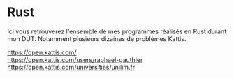 # Rust
Ici vous retrouverez l'ensemble de mes programmes réalisés en Rust durant mon DUT.
Notamment plusieurs dizaines de problèmes Kattis.

https://open.kattis.com/ <br />
https://open.kattis.com/users/raphael-gauthier <br />
https://open.kattis.com/universities/unilim.fr
